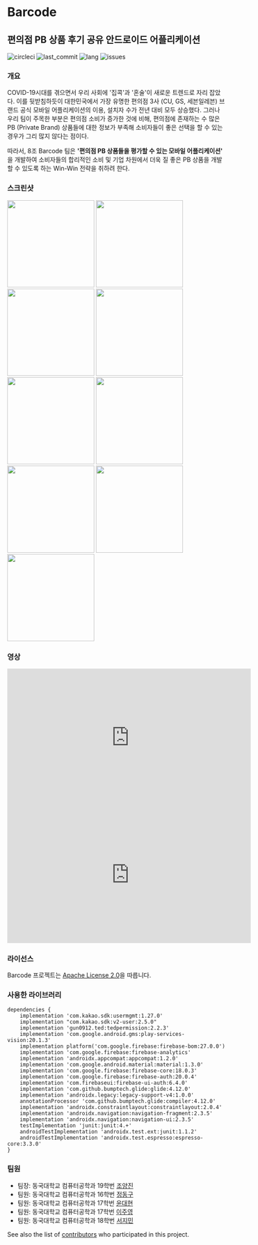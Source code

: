 # Barcode

## 편의점 PB 상품 후기 공유 안드로이드 어플리케이션

![circleci](https://img.shields.io/circleci/build/github/CSID-DGU/2021-1-OSSP2-Barcode-8) ![last_commit](https://img.shields.io/github/last-commit/CSID-DGU/2021-1-OSSP2-Barcode-8) ![lang](https://img.shields.io/github/languages/top/CSID-DGU/2021-1-OSSP2-Barcode-8) ![issues](https://img.shields.io/github/issues/CSID-DGU/2021-1-OSSP2-Barcode-8)

### 개요

COVID-19시대를 겪으면서 우리 사회에 '집콕'과 '혼술'이 새로운 트렌드로 자리 잡았다. 이를 뒷받침하듯이 대한민국에서 가장 유명한 편의점 3사 (CU, GS, 세븐일레븐) 브랜드 공식 모바일 어플리케이션의 이용, 설치자 수가 전년 대비 모두 상승했다. 그러나 우리 팀이 주목한 부분은 편의점 소비가 증가한 것에 비해, 편의점에 존재하는 수 많은 PB (Private Brand) 상품들에 대한 정보가 부족해 소비자들이 좋은 선택을 할 수 있는 경우가 그리 많지 않다는 점이다.

따라서, 8조 Barcode 팀은 **'편의점 PB 상품들을 평가할 수 있는 모바일 어플리케이션'** 을 개발하여 소비자들의 합리적인 소비 및 기업 차원에서 더욱 질 좋은 PB 상품을 개발할 수 있도록 하는 Win-Win 전략을 취하려 한다.

### 스크린샷

<div display="block" style="overflow:scroll">
    <img width="200" src="https://user-images.githubusercontent.com/13748138/118665377-39576500-b82d-11eb-96fd-87f9ed59b94d.png">
    <img width="200" src="https://user-images.githubusercontent.com/13748138/122599850-f1d12c80-d0a9-11eb-97d0-1d8057de6d66.png">
    <img width="200" src="https://user-images.githubusercontent.com/13748138/118665404-3f4d4600-b82d-11eb-941a-36c2f2606e14.png">
<img width="200" src="https://user-images.githubusercontent.com/13748138/122599506-71123080-d0a9-11eb-80ec-f2b8f4e16c28.jpg">
<img width="200" src="https://user-images.githubusercontent.com/13748138/122599504-6fe10380-d0a9-11eb-8912-23ac0e19b7b7.jpg">
<img width="200" src="https://user-images.githubusercontent.com/13748138/122599488-6c4d7c80-d0a9-11eb-9d39-1ef6c8a390bb.jpg">
<img width="200" src="https://user-images.githubusercontent.com/13748138/122599496-6e174000-d0a9-11eb-9e9a-f40343557bd5.jpg">
<img width="200" src="https://user-images.githubusercontent.com/13748138/122599912-08778380-d0aa-11eb-87cb-34c5f7102bde.png">
<img width="200" src="https://user-images.githubusercontent.com/13748138/122599920-0ad9dd80-d0aa-11eb-8fa7-7835024041bf.png">
  </div>

### 영상

<iframe width="560" height="315" src="https://www.youtube.com/embed/1yLMYEP__5Y" title="YouTube video player" frameborder="0" allow="accelerometer; autoplay; clipboard-write; encrypted-media; gyroscope; picture-in-picture" allowfullscreen></iframe>

<iframe width="560" height="315" src="https://www.youtube.com/embed/5OsS-53eLKo" title="YouTube video player" frameborder="0" allow="accelerometer; autoplay; clipboard-write; encrypted-media; gyroscope; picture-in-picture" allowfullscreen></iframe>

### 라이선스

Barcode 프로젝트는 [Apache License 2.0](https://github.com/CSID-DGU/2021-1-OSSP2-Barcode-8/blob/main/LICENSE)을 따릅니다.

### 사용한 라이브러리

```{.gradle}
dependencies {
    implementation 'com.kakao.sdk:usermgmt:1.27.0'
    implementation "com.kakao.sdk:v2-user:2.5.0"
    implementation 'gun0912.ted:tedpermission:2.2.3'
    implementation 'com.google.android.gms:play-services-vision:20.1.3'
    implementation platform('com.google.firebase:firebase-bom:27.0.0')
    implementation 'com.google.firebase:firebase-analytics'
    implementation 'androidx.appcompat:appcompat:1.2.0'
    implementation 'com.google.android.material:material:1.3.0'
    implementation 'com.google.firebase:firebase-core:18.0.3'
    implementation 'com.google.firebase:firebase-auth:20.0.4'
    implementation 'com.firebaseui:firebase-ui-auth:6.4.0'
    implementation 'com.github.bumptech.glide:glide:4.12.0'
    implementation 'androidx.legacy:legacy-support-v4:1.0.0'
    annotationProcessor 'com.github.bumptech.glide:compiler:4.12.0' 
    implementation 'androidx.constraintlayout:constraintlayout:2.0.4'
    implementation 'androidx.navigation:navigation-fragment:2.3.5'
    implementation 'androidx.navigation:navigation-ui:2.3.5'
    testImplementation 'junit:junit:4.+'
    androidTestImplementation 'androidx.test.ext:junit:1.1.2'
    androidTestImplementation 'androidx.test.espresso:espresso-core:3.3.0'
}
```

### 팀원

- 팀장: 동국대학교 컴퓨터공학과 19학번 [조양진](https://github.com/RieLCho)
- 팀원: 동국대학교 컴퓨터공학과 16학번 [정동구](https://github.com/dsaf2007)
- 팀원: 동국대학교 컴퓨터공학과 17학번 [윤대현](https://github.com/eogus0512)
- 팀원: 동국대학교 컴퓨터공학과 17학번 [이주영](https://github.com/JuYeong98)
- 팀원: 동국대학교 컴퓨터공학과 18학번 [서지민](https://github.com/fruity1220)

See also the list of [contributors](https://github.com/CSID-DGU/2021-1-OSSP2-Barcode-8/graphs/contributors) who participated in this project.
